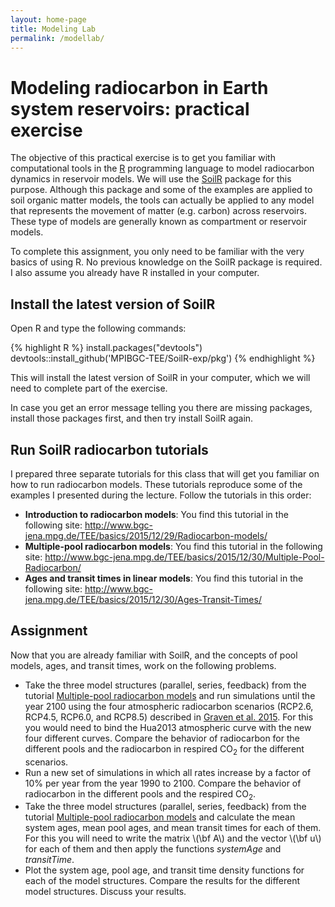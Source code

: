 ```yaml
---
layout: home-page
title: Modeling Lab 
permalink: /modellab/
---
```


# Modeling radiocarbon in Earth system reservoirs: practical exercise

The objective of this practical exercise is to get you familiar with computational tools in the [R](ihttps://www.r-project.org/) programming language to model radiocarbon dynamics in reservoir models. 
We will use the [SoilR](https://github.com/MPIBGC-TEE/SoilR-exp) package for this purpose.
Although this package and some of the examples are applied to soil organic matter models, the tools can actually be applied to any model that represents the movement of matter (e.g. carbon) across reservoirs. These type of models are generally known as compartment or reservoir models. 

To complete this assignment, you only need to be familiar with the very basics of using R. No previous knowledge on the SoilR package is required. I also assume you already have R installed in your computer. 

## Install the latest version of SoilR

Open R and type the following commands:

{% highlight R %}
install.packages("devtools")
devtools::install_github('MPIBGC-TEE/SoilR-exp/pkg')
{% endhighlight %}


This will install the latest version of SoilR in your computer, which we will need to complete part of the exercise. 

In case you get an error message telling you there are missing packages, install those packages first, and then try install SoilR again.


## Run SoilR radiocarbon tutorials
I prepared three separate tutorials for this class that will get you familiar on how to run radiocarbon models. These tutorials reproduce some of the examples I presented during the lecture. Follow the tutorials in this order:

* **Introduction to radiocarbon models**: You find this tutorial in the following site: <http://www.bgc-jena.mpg.de/TEE/basics/2015/12/29/Radiocarbon-models/>
* **Multiple-pool radiocarbon models**: You find this tutorial in the following site: <http://www.bgc-jena.mpg.de/TEE/basics/2015/12/30/Multiple-Pool-Radiocarbon/>
* **Ages and transit times in linear models**: You find this tutorial in the following site: <http://www.bgc-jena.mpg.de/TEE/basics/2015/12/30/Ages-Transit-Times/>

## Assignment
Now that you are already familiar with SoilR, and the concepts of pool models, ages, and transit times, work on the following problems.

* Take the three model structures (parallel, series, feedback) from the tutorial [Multiple-pool radiocarbon models](http://www.bgc-jena.mpg.de/TEE/basics/2015/12/30/Multiple-Pool-Radiocarbon/) and run simulations until the year 2100 using the four atmospheric radiocarbon scenarios (RCP2.6, RCP4.5, RCP6.0, and RCP8.5) described in [Graven et al. 2015](http://www.pnas.org/content/112/31/9542.abstract). For this you would need to bind the Hua2013 atmospheric curve with the new four different curves. Compare the behavior of radiocarbon for the different pools and the radiocarbon in respired CO<sub>2</sub> for the different scenarios.
* Run a new set of simulations in which all rates increase by a factor of 10% per year from the year 1990 to 2100. Compare the behavior of radiocarbon in the different pools and the respired CO<sub>2</sub>. 
* Take the three model structures (parallel, series, feedback) from the tutorial [Multiple-pool radiocarbon models](http://www.bgc-jena.mpg.de/TEE/basics/2015/12/30/Multiple-Pool-Radiocarbon/) and calculate the mean system ages, mean pool ages, and mean transit times for each of them. For this you will need to write the matrix \\(\bf A\\) and the vector \\(\bf u\\) for each of them and then apply the functions *systemAge* and *transitTime*.
* Plot the system age, pool age, and transit time density functions for each of the model structures. Compare the results for the different model structures. Discuss your results.
